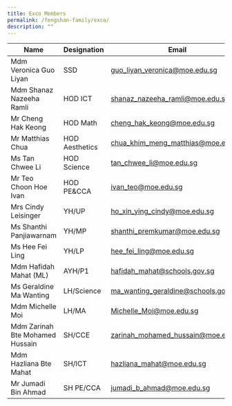 ```yaml
---
title: Exco Members
permalink: /fengshan-family/exco/
description: ""
---
```

| Name | Designation | Email |
| --- | --- | --- |
| Mdm Veronica Guo Liyan | SSD | [guo\_liyan\_veronica@moe.edu.sg](mailto:guo_liyan_veronica@moe.edu.sg) |
| Mdm Shanaz Nazeeha Ramli | HOD ICT | [shanaz\_nazeeha\_ramli@moe.edu.sg](mailto:shanaz_nazeeha_ramli@moe.edu.sg) |
| Mr Cheng Hak Keong | HOD Math | [cheng\_hak\_keong@moe.edu.sg](mailto:cheng_hak_keong@moe.edu.sg) |
| Mr Matthias Chua | HOD Aesthetics | [chua\_khim\_meng\_matthias@moe.edu.sg](mailto:chua_khim_meng_matthias@moe.edu.sg) |
| Ms Tan Chwee Li | HOD Science | [tan\_chwee\_li@moe.edu.sg](mailto:tan_chwee_li@moe.edu.sg) |
| Mr Teo Choon Hoe Ivan | HOD PE&CCA | [ivan\_teo@moe.edu.sg](mailto:ivan_teo@moe.edu.sg) |
| Mrs Cindy Leisinger | YH/UP | [ho\_xin\_ying\_cindy@moe.edu.sg](mailto:ho_xin_ying_cindy@moe.edu.sg) |
| Ms Shanthi Panjiawarnam | YH/MP | [shanthi\_premkumar@moe.edu.sg](mailto:shanthi_premkumar@moe.edu.sg) |
| Ms Hee Fei Ling | YH/LP | [hee\_fei\_ling@moe.edu.sg](mailto:hee_fei_ling@moe.edu.sg) |
| Mdm Hafidah Mahat (ML) | AYH/P1 | [hafidah\_mahat@schools.gov.sg](mailto:hafidah_mahat@schools.gov.sg) | |
| Ms Geraldine Ma Wanting | LH/Science | ma_wanting_geraldine@schools.gov.sg|
| Mdm Michelle Moi | LH/MA |[Michelle_Moi@moe.edu.sg](mailto:Michelle_Moi@moe.edu.sg) |
| Mdm Zarinah Bte Mohamed Hussain | SH/CCE | [zarinah\_mohamed\_hussain@moe.edu.sg](mailto:zarinah_mohamed_hussain@moe.edu.sg)|
| Mdm Hazliana Bte Mahat | SH/ICT | [hazliana\_mahat@moe.edu.sg](mailto:hazliana_mahat@moe.edu.sg) |
| Mr Jumadi Bin Ahmad | SH PE/CCA | [jumadi\_b\_ahmad@moe.edu.sg](mailto:jumadi_b_ahmad@moe.edu.sg) |